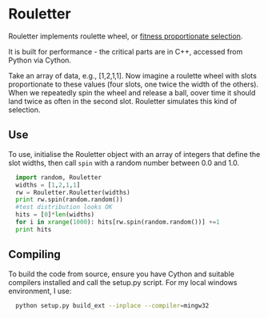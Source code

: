 Rouletter
=========

Rouletter implements roulette wheel, or [fitness proportionate selection](http://en.wikipedia.org/wiki/Fitness_proportionate_selection). 

It is built for performance - the critical parts are in C++, accessed from Python via Cython.

Take an array of data, e.g., [1,2,1,1]. Now imagine a roulette wheel with slots proportionate to these values (four slots, one twice the width of the others). When we repeatedly spin the wheel and release a ball, oover time it should land twice
as often in the second slot. Rouletter simulates this kind of selection.

Use
---

To use, initialise the Rouletter object with an array of integers that define the 
slot widths, then call `spin` with a random number between 0.0 and 1.0.

```python
  import random, Rouletter
  widths = [1,2,1,1]
  rw = Rouletter.Rouletter(widths)
  print rw.spin(random.random())
  #test distribution looks OK
  hits = [0]*len(widths)
  for i in xrange(1000): hits[rw.spin(random.random())] +=1
  print hits
```


Compiling
---------

To build the code from source, ensure you have Cython and suitable compilers installed and call the setup.py script. For my local windows environment, I use:

```bash
  python setup.py build_ext --inplace --compiler=mingw32
```

